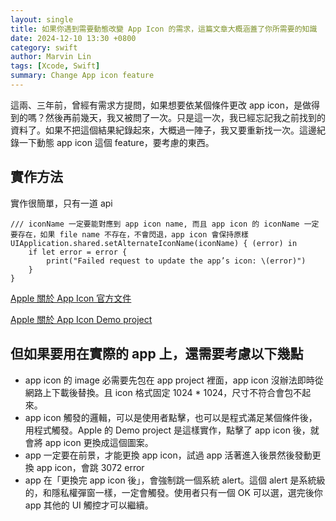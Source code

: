 ```yaml
---
layout: single
title: 如果你遇到需要動態改變 App Icon 的需求，這篇文章大概涵蓋了你所需要的知識
date: 2024-12-10 13:30 +0800
category: swift
author: Marvin Lin
tags: [Xcode, Swift]
summary: Change App icon feature
---
```


這兩、三年前，曾經有需求方提問，如果想要依某個條件更改 app icon，是做得到的嗎？然後再前幾天，我又被問了一次。只是這一次，我已經忘記我之前找到的資料了。如果不把這個結果紀錄起來，大概過一陣子，我又要重新找一次。這邊紀錄一下動態 app icon 這個 feature，要考慮的東西。

## 實作方法
實作很簡單，只有一道 api

```
/// iconName 一定要能對應到 app icon name, 而且 app icon 的 iconName 一定要存在，如果 file name 不存在，不會閃退，app icon 會保持原樣
UIApplication.shared.setAlternateIconName(iconName) { (error) in
    if let error = error {
        print("Failed request to update the app’s icon: \(error)")
    }
}
```

[Apple 關於 App Icon 官方文件](https://developer.apple.com/documentation/xcode/configuring_your_app_to_use_alternate_app_icons)

[Apple 關於 App Icon Demo project](https://docs-assets.developer.apple.com/published/ba6fbde5c8/ConfiguringYourAppToUseAlternateAppIcons.zip)

## 但如果要用在實際的 app 上，還需要考慮以下幾點

- app icon 的 image 必需要先包在 app project 裡面，app icon 沒辦法即時從網路上下載後替換。且 icon 格式固定 1024 * 1024，尺寸不符合會包不起來。
- app icon 觸發的邏輯，可以是使用者點擊，也可以是程式滿足某個條件後，用程式觸發。Apple 的 Demo project 是這樣實作，點擊了 app icon 後，就會將 app icon 更換成這個圖案。
- app 一定要在前景，才能更換 app icon，試過 app 活著進入後景然後發動更換 app icon，會跳 3072 error
- app 在「更換完 app icon 後」，會強制跳一個系統 alert。這個 alert 是系統級的，和隱私權彈窗一樣，一定會觸發。使用者只有一個 OK 可以選，選完後你 app 其他的 UI 觸控才可以繼續。